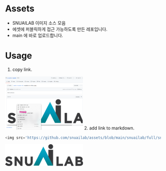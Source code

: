 # Assets
- SNUAILAB 이미지 소스 모음
- 에셋에 퍼블릭하게 접근 가능하도록 만든 레포입니다.
- main 에 바로 업로드합니다.
# Usage
1. copy link.
<img src='https://github.com/snuailab/assets/blob/main/how_to_use.png?raw=true' width="50%"/>
2. add link to markdown.

```javascript
<img src='https://github.com/snuailab/assets/blob/main/snuailab/full/snuAiLab.color.300ppi.png?raw=true' />
```

<img src='https://github.com/snuailab/assets/blob/main/snuailab/full/snuAiLab.color.300ppi.png?raw=true' width="50%"/>
